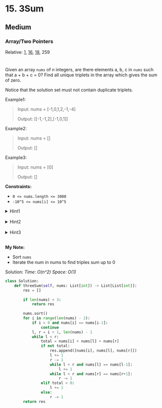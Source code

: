 # 15. 3Sum
## Medium
### Array/Two Pointers
Relative: [1](https://github.com/Yiyang-C/LeetCode/blob/master/0001~0100/0001_Two%20Sum.md), [16](https://github.com/Yiyang-C/LeetCode/blob/master/0001~0100/0016_3Sum%20Closest.md), [18](https://github.com/Yiyang-C/LeetCode/blob/master/0001~0100/0018_4Sum.md), 259
#

Given an array ```nums``` of n integers, are there elements a, b, c in ```nums``` such that a + b + c = 0? Find all unique triplets in the array which gives the sum of zero.

Notice that the solution set must not contain duplicate triplets.

Example1:
> Input: nums = [-1,0,1,2,-1,-4]
> 
> Output: [[-1,-1,2],[-1,0,1]]

Example2:
> Input: nums = []
> 
> Output: []

Example3:
> Input: nums = [0]
> 
> Output: []

**Constraints:** 
* ```0 <= nums.length <= 3000```
* ```-10^5 <= nums[i] <= 10^5```

<details><summary>Hint1</summary>
So, we essentially need to find three numbers x, y, and z such that they add up to the given value. If we fix one of the numbers say x, we are left with the two-sum problem at hand!
</details>
<br>
<details><summary>Hint2</summary>
For the two-sum problem, if we fix one of the numbers, say
<br>x
<br>, we have to scan the entire array to find the next number
<br>y
<br>which is
<br>value - x
<br>where value is the input parameter. Can we change our array somehow so that this search becomes faster?
</details>
<br>
<details><summary>Hint3</summary>
The second train of thought for two-sum is, without changing the array, can we use additional space somehow? Like maybe a hash map to speed up the search?
</details>
<br>


**My Note:**
* Sort ```nums```
* Iterate the num in nums to find triples sum up to 0

Solution:
*Time: O(n^2)*
*Space: O(1)*
```python
class Solution:
    def threeSum(self, nums: List[int]) -> List[List[int]]:
        res = []
        
        if len(nums) < 3:
            return res
        
        nums.sort()
        for i in range(len(nums) - 2):
            if i > 0 and nums[i] == nums[i-1]:
                continue
            l, r = i + 1, len(nums) - 1
            while l < r:
                total = nums[i] + nums[l] + nums[r]
                if not total:
                    res.append([nums[i], nums[l], nums[r]])
                    l += 1
                    r -= 1
                    while l < r and nums[l] == nums[l-1]:
                        l += 1
                    while l < r and nums[r] == nums[r+1]:
                        r -= 1
                elif total < 0:
                    l += 1
                else:
                    r -= 1
        return res
```

